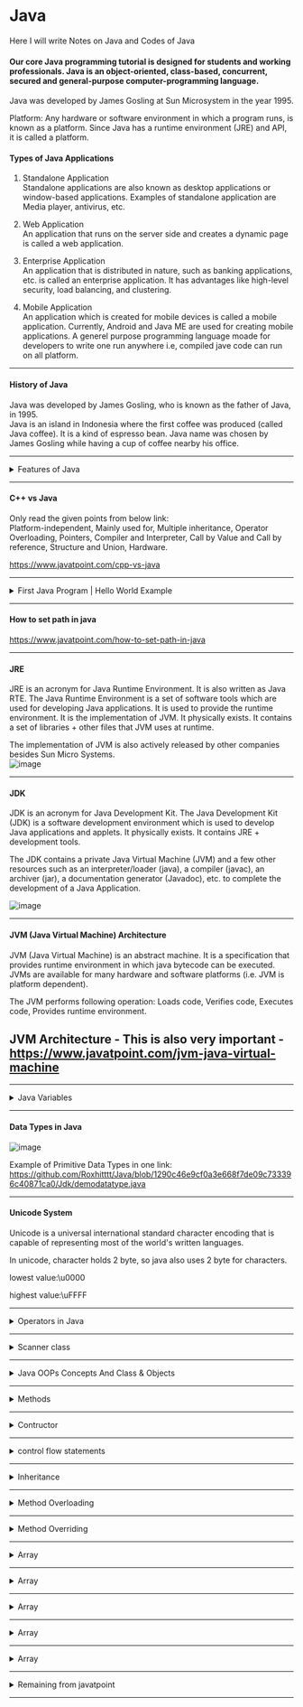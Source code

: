 # Java
Here I will write Notes on Java and Codes of Java

#### Our core Java programming tutorial is designed for students and working professionals. Java is an object-oriented, class-based, concurrent, secured and general-purpose computer-programming language.
Java was developed by James Gosling at Sun Microsystem in the year 1995.

Platform: Any hardware or software environment in which a program runs, is known as a platform. Since Java has a runtime environment (JRE) and API, it is called a platform.

#### Types of Java Applications

1) Standalone Application  
Standalone applications are also known as desktop applications or window-based applications. Examples of standalone application are Media player, antivirus, etc.

2) Web Application  
An application that runs on the server side and creates a dynamic page is called a web application.

3) Enterprise Application  
An application that is distributed in nature, such as banking applications, etc. is called an enterprise application. It has advantages like high-level security, load balancing, and clustering.

4) Mobile Application  
An application which is created for mobile devices is called a mobile application. Currently, Android and Java ME are used for creating mobile applications.
A generel purpose programming language moade for developers to write one run anywhere i.e, compiled jave code can run on all platform.
__________________________________________________________________________________

#### History of Java
 Java was developed by James Gosling, who is known as the father of Java, in 1995.  
 Java is an island in Indonesia where the first coffee was produced (called Java coffee). It is a kind of espresso bean. Java name was chosen by James Gosling while having a cup of coffee nearby his office.

__________________________________________________________________________________

<details><summary>Features of Java</summary>  
<p>
 #### Features of Java  
A list of the most important features of the Java language is given below.  
1.Simple - Java syntax is based on C++. Java has removed explicit pointers, operator overloading, etc.

2.Object-Oriented - Java is an object-oriented programming language. Everything in Java is an object. Object-oriented means we organize our software as a combination of different types of objects that incorporate both data and behavior.  
Object-oriented programming (OOPs) is a methodology that simplifies software development and maintenance by providing some rules.  
Basic concepts of OOPs are:  

1.Object - An entity that has state and behavior is known as an object e.g., chair, bike, marker, pen, table, car, etc. It can be physical or logical (tangible and intangible). An object has three characteristics:  
State: Represents the data (value) of an object.  
Behavior - Represents the behavior of an object such as diposits,withdraw, etc.  
Identity - It is used internally by the JVM to identify each object uniquely.  
For Example, Pen is an object. Its name is Reynolds; color is white, known as its state. It is used to write, so writing is its behavior.  
An object is an instance of a class. A class is a template or blueprint from which objects are created. So, an object is the instance(result) of a class.

2.Class - A class is a group of objects which have common properties. It is a template or blueprint from which objects are created. It is a logical entity. It can't be physical. A class in Java can contain: Fields, Methods, Constructors, Blocks, Nested class and interface.

3.Inheritance - Inheritance in Java is a mechanism in which one object acquires all the properties and behaviors of a parent object. It is an important part of OOPs (Object Oriented programming system).  
The idea behind inheritance in Java is that you can create new classes that are built upon existing classes. When you inherit from an existing class, you can reuse methods and fields of the parent class.  
The extends keyword indicates that you are making a new class that derives from an existing class. The meaning of "extends" is to increase the functionality.  
In the terminology of Java, a class which is inherited is called a parent or superclass, and the new class is called child or subclass.  
Example of Inheritance:-  
![image](https://user-images.githubusercontent.com/62470301/216395966-bba3935f-6a8d-4225-b5a0-5e20652cbddb.png)  
Types of inheritance in java  
![image](https://user-images.githubusercontent.com/62470301/216396288-38b08720-9e69-4bca-b1f8-5fc67e3c8c32.png)
![image](https://user-images.githubusercontent.com/62470301/216396460-e7496ba7-4324-4b4a-b521-acf5fffb095c.png)

4.Polymorphism - Polymorphism in Java is a concept by which we can perform a single action in different ways. Polymorphism is derived from 2 Greek words: poly and morphs. The word "poly" means many and "morphs" means forms. So polymorphism means many forms.  
There are two types of polymorphism in Java: compile-time polymorphism and runtime polymorphism. We can perform polymorphism in java by method overloading and method overriding.  
If you overload a static method in Java, it is the example of compile time polymorphism. Here, we will focus on runtime polymorphism in java.  
Runtime Polymorphism in Java  
Runtime polymorphism or Dynamic Method Dispatch is a process in which a call to an overridden method is resolved at runtime rather than compile-time.

5.Abstraction - Abstraction is a process of hiding the implementation details and showing only functionality to the user.  
Another way, it shows only essential things to the user and hides the internal details, for example, sending SMS where you type the text and send the message. You don't know the internal processing about the message delivery.  
Abstraction lets you focus on what the object does instead of how it does it.  
A class which is declared as abstract is known as an abstract class. It can have abstract and non-abstract methods. It needs to be extended and its method implemented. It cannot be instantiated.

6.Encapsulation - Encapsulation in Java is a process of wrapping code and data together into a single unit, for example, a capsule which is mixed of several medicines.
![image](https://user-images.githubusercontent.com/62470301/216398306-7d9772ad-5754-43d8-9634-a56375d95f57.png)  

We can create a fully encapsulated class in Java by making all the data members of the class private. Now we can use setter and getter methods to set and get the data in it.  
By providing only a setter or getter method, you can make the class read-only or write-only. In other words, you can skip the getter or setter methods.  
It provides you the control over the data.  
It is a way to achieve data hiding in Java because other class will not be able to access the data through the private data members.  

3.Portable - Java is portable because it facilitates you to carry the Java bytecode to any platform. It doesn't require any implementation.

4.Platform independent - Java is a write once, run anywhere language.  
There are two types of platforms software-based and hardware-based. Java provides a software-based platform.  
1.Runtime Environment  
2.API(Application Programming Interface)

5.Secured - Java is best known for its security. With Java, we can develop virus-free systems. Java is secured because:  
No explicit pointer  
Java Programs run inside a virtual machine sandbox  
Classloader  
Bytecode Verifier  
Security Manager

6.Robust  
7.Architecture neutral  
8.Interpreted  
9.High Performance  
10.Multithreaded  
11.Distributed  
12.Dynamic
 
</p>
</details>

__________________________________________________________________________________

#### C++ vs Java

Only read the given points from below link:  
Platform-independent, Mainly used for, Multiple inheritance, Operator Overloading, Pointers, Compiler and Interpreter, Call by Value and Call by reference, Structure and Union, Hardware.

https://www.javatpoint.com/cpp-vs-java

__________________________________________________________________________________

<details><summary>First Java Program | Hello World Example</summary>  
<p>
 #### First Java Program | Hello World Example

Set path of the jdk/bin directory.  
```
class Simple{  
    public static void main(String args[]){  
     System.out.println("Hello Java");  
    }  
}  
```

Save the above file as Simple.java.

To compile:  
javac Simple.java  
To execute:  
java Simple

Compilation Flow:
When we compile Java program using javac tool, the Java compiler converts the source code into byte code.

![image](https://user-images.githubusercontent.com/62470301/216401277-8efeb543-30b0-409a-81c0-334b46843fb3.png)

What happens at runtime?

![image](https://user-images.githubusercontent.com/62470301/216402472-3ce695d7-4721-4cae-9d76-b47965ff700c.png)

Classloader: It is the subsystem of JVM that is used to load class files.  
Bytecode Verifier: Checks the code fragments for illegal code that can violate access rights to objects.  
Interpreter: Read bytecode stream then execute the instructions.

- Q) Can you save a Java source file by another name than the class name?
-> Yes, if the class is not public. It is explained in the figure given below:

 ![image](https://github.com/Roxhitttt/Java/assets/62470301/dc8d2612-fe44-4bd8-8e05-ead7d8a7b6ce)

- Parameters used in First Java Program

class keyword is used to declare a class in Java.  
public keyword is an access modifier that represents visibility. It means it is visible to all.  
static is a keyword. If we declare any method as static, it is known as the static method. The core advantage of the static method is that there is no need to create an object to invoke the static method. The main() method is executed by the JVM, so it doesn't require creating an object to invoke the main() method. So, it saves memory.  
void is the return type of the method. It means it doesn't return any value.  
main represents the starting point of the program.  
String[] args or String args[] is used for command line argument.  
System.out.println() is used to print statement. Here, System is a class, out is an object of the PrintStream class, println() is a method of the PrintStream class.  

Example: First basic program of Java.
https://github.com/Roxhitttt/Java/blob/5c9b8d217fe2b61aa8e35400577cd862e1d3f3a4/Jdk/firstjava.java
 
</p>
</details>

__________________________________________________________________________________

#### How to set path in java

https://www.javatpoint.com/how-to-set-path-in-java

__________________________________________________________________________________

#### JRE

JRE is an acronym for Java Runtime Environment. It is also written as Java RTE. The Java Runtime Environment is a set of software tools which are used for developing Java applications. It is used to provide the runtime environment. It is the implementation of JVM. It physically exists. It contains a set of libraries + other files that JVM uses at runtime.

The implementation of JVM is also actively released by other companies besides Sun Micro Systems.  
![image](https://user-images.githubusercontent.com/62470301/216404844-c6be38de-bbe2-4e00-a434-a6fe5ee718c0.png)


__________________________________________________________________________________

#### JDK

JDK is an acronym for Java Development Kit. The Java Development Kit (JDK) is a software development environment which is used to develop Java applications and applets. It physically exists. It contains JRE + development tools.  

The JDK contains a private Java Virtual Machine (JVM) and a few other resources such as an interpreter/loader (java), a compiler (javac), an archiver (jar), a documentation generator (Javadoc), etc. to complete the development of a Java Application.

![image](https://user-images.githubusercontent.com/62470301/216405502-62a7428a-0e3a-4b85-ab54-073c99e5c7b5.png)

__________________________________________________________________________________

#### JVM (Java Virtual Machine) Architecture 

JVM (Java Virtual Machine) is an abstract machine. It is a specification that provides runtime environment in which java bytecode can be executed.  
JVMs are available for many hardware and software platforms (i.e. JVM is platform dependent).

The JVM performs following operation: Loads code, Verifies code, Executes code, Provides runtime environment.

## JVM Architecture - This is also very important - https://www.javatpoint.com/jvm-java-virtual-machine

__________________________________________________________________________________

<details><summary>Java Variables</summary>  
<p>
 #### Java Variables

![image](https://user-images.githubusercontent.com/62470301/216408305-068b8d8c-87b2-420e-b5dc-a7fc276bb7c9.png)

Types of Variables:

here are three types of variables in Java: 

1) Local Variable:  
A variable declared inside the body of the method is called local variable. You can use this variable only within that method and the other methods in the class aren't even aware that the variable exists. A local variable cannot be defined with "static" keyword.

2) Instance Variable:
A variable declared inside the class but outside the body of the method, is called an instance variable. It is not declared as static.

3) Static variable:
A variable that is declared as static is called a static variable. It cannot be local. You can create a single copy of the static variable and share it among all the instances of the class. Memory allocation for static variables happens only once when the class is loaded in the memory.

Example: 
[Jdk/Basic/Types_of_Variables.java](https://github.com/Roxhitttt/Java/blob/bfa6ac5a4c24f996dbdbc81a8e0077698442ed61/Jdk/Basic/Types_of_Variables.java)

</p>
</details>

__________________________________________________________________________________

#### Data Types in Java

![image](https://user-images.githubusercontent.com/62470301/216961775-934c23c2-2188-4c36-a6bc-c9343e762bda.png)

Example of Primitive Data Types in one link:
https://github.com/Roxhitttt/Java/blob/1290c46e9cf0a3e668f7de09c733396c40871ca0/Jdk/demodatatype.java

__________________________________________________________________________________

#### Unicode System

Unicode is a universal international standard character encoding that is capable of representing most of the world's written languages.

In unicode, character holds 2 byte, so java also uses 2 byte for characters.

lowest value:\u0000

highest value:\uFFFF
__________________________________________________________________________________

<details><summary>Operators in Java</summary>  
<p>
 #### Operators in Java 

There are many types of operators in Java which are given below:

1. Unary Operator - The Java unary operators require only one operand  
  incrementing/decrementing a value by one  
  negating an expression  
  inverting the value of a boolean
  
  postfix - expr++ expr--  
  prefix - ++expr --expr +expr -expr ~ !
  
  Example :  
  https://github.com/Roxhitttt/Java/blob/e7999a8b5af85a81df67c12b53b72e10e2cb5549/Jdk/unaryoperator.java
  
  
  
2. Arithmetic Operator -  Java arithmetic operators are used to perform addition, subtraction, multiplication, and division. They act as basic mathematical operations.

 Example :  
 https://github.com/Roxhitttt/Java/blob/e8cbbb77cf304ea6d30f59cb4cc275eae0308678/Jdk/Arithmatics_operators.java

3. Assignment Operator - Java assignment operator is one of the most common operators. It is used to assign the value on its right to the operand on its left.

Example : 
https://github.com/Roxhitttt/Java/blob/4c8adc74aaf9a2cfeea84c0d6ba245f1e7c7538f/Jdk/Operators/Assignmentoperator.java

4. Bitwise Operator && Logical Operator -
- The logical && operator doesn't check the second condition if the first condition is false. It checks the second condition only if the first one is true.
- The bitwise & operator always checks both conditions whether first condition is true or false.

- The logical || operator doesn't check the second condition if the first condition is true. It checks the second condition only if the first one is false.
- The bitwise | operator always checks both conditions whether first condition is true or false.

Example : 
https://github.com/Roxhitttt/Java/blob/4c8adc74aaf9a2cfeea84c0d6ba245f1e7c7538f/Jdk/Operators/bitwise.java

Example1 : 
https://github.com/Roxhitttt/Java/blob/4c8adc74aaf9a2cfeea84c0d6ba245f1e7c7538f/Jdk/Operators/logicaloperator.java

Example2 : 
https://github.com/Roxhitttt/Java/blob/4c8adc74aaf9a2cfeea84c0d6ba245f1e7c7538f/Jdk/Operators/bitwise_logical.java

Example3 : 
https://github.com/Roxhitttt/Java/blob/4c8adc74aaf9a2cfeea84c0d6ba245f1e7c7538f/Jdk/Operators/logicaloperatorproject.java
 
5. Relational Operator -

Example : 
https://github.com/Roxhitttt/Java/blob/4c8adc74aaf9a2cfeea84c0d6ba245f1e7c7538f/Jdk/Operators/Relational_operator.java

7. Ternary Operator  - Java Ternary operator is used as one line replacement for if-then-else statement and used a lot in Java programming. It is the only conditional operator which takes three operands.

Example : 
https://github.com/Roxhitttt/Java/blob/4c8adc74aaf9a2cfeea84c0d6ba245f1e7c7538f/Jdk/Operators/ternaryoperator.java

</p>
</details>

__________________________________________________________________________________

<details><summary>Scanner class</summary>  
<p>

 #### Scanner class 

Scanner class is used for taking input from user, To use the Scanner class, create an object of the class and use any of the available methods found in the Scanner class documentation. There are various method provide by scanner class given below: 

the nextLine() method, which is used to read Strings  
nextBoolean()	Reads a boolean value from the user  
nextByte()	Reads a byte value from the user  
nextDouble()	Reads a double value from the user  
nextFloat()	Reads a float value from the user  
nextInt()	Reads a int value from the user  
nextLine()	Reads a String value from the user  
nextLong()	Reads a long value from the user  
nextShort()	Reads a short value from the user

Example of Scanner Class to take inputs from the user: 
https://github.com/Roxhitttt/Java/blob/6a27e407fb9e7b1a2c839b95a8d529aae79a754a/Jdk/logical_operator.java

Example 1 - Task 1 :
https://github.com/Roxhitttt/Java/blob/d851030aecc2a7744a8f5eecfcad13909cdacd39/Jdk/task1.java
 
</p>
</details>

__________________________________________________________________________________

<details><summary>Java OOPs Concepts And Class & Objects </summary>  
<p>
- Object-Oriented Programming is a paradigm that provides many concepts, such as inheritance, data binding, polymorphism, etc. The popular object-oriented languages are Java, C#, PHP, Python, C++, etc.

- The main aim of object-oriented programming is to implement real-world entities, for example, object, classes, abstraction, inheritance, polymorphism, etc.

#### OOPs (Object-Oriented Programming System) : 
Object means a real-world entity such as a pen, chair, table, computer, watch, etc. Object-Oriented Programming is a methodology or paradigm to design a program using classes and objects. It simplifies software development and maintenance by providing some concepts:
![image](https://github.com/Roxhitttt/Java/assets/62470301/a9e291b7-34e1-48b2-bde1-75454b20a438)

- Object : For example, a chair, pen, table, keyboard, bike, etc. It can be physical or logical. An Object can be defined as an instance of a class. An object contains an address and takes up some space in memory. Objects can communicate without knowing the details of each other's data or code.

An object has three characteristics: 
![image](https://github.com/Roxhitttt/Java/assets/62470301/fe637253-4218-47d0-a2f6-10a6fcff4351)
For Example, Pen is an object. Its name is Reynolds; color is white, known as its state. It is used to write, so writing is its behavior.

An object is an instance of a class. A class is a template or blueprint from which objects are created. So, an object is the instance(result) of a class.

Object Definitions: An object is a real-world entity., An object is a runtime entity., The object is an entity which has state and behavior, The object is an instance of a class.

- Class : Collection of objects is called class. It is a logical entity. A class can also be defined as a blueprint from which you can create an individual object. Class doesn't consume any space.

A class is a group of objects which have common properties. It is a template or blueprint from which objects are created. It is a logical entity. It can't be physical. 

A class in Java can contain: Fields, Methods, Constructors, Blocks, Nested class and interface.


  
- Inheritance : When one object acquires all the properties and behaviors of a parent object, it is known as inheritance. It provides code reusability. It is used to achieve runtime polymorphism.
- Polymorphism : + If one task is performed in different ways, it is known as polymorphism. For example: to convince the customer differently, to draw something, for example, shape, triangle, rectangle, etc. In Java, we use method overloading and method overriding to achieve polymorphism.
- Abstraction : Hiding internal details and showing functionality is known as abstraction. For example phone call, we don't know the internal processing. In Java, we use abstract class and interface to achieve abstraction.
- Encapsulation : Binding (or wrapping) code and data together into a single unit are known as encapsulation. For example, a capsule, it is wrapped with different medicines. A java class is the example of encapsulation. Java bean is the fully encapsulated class because all the data members are private here.
![image](https://github.com/Roxhitttt/Java/assets/62470301/893c770d-f92b-4195-8c1b-22e9ac2d1bd0)

Apart from these concepts, there are some other terms which are used in Object-Oriented design: Try understanding this concepts whenever you want
Coupling, Cohesion, Association, Aggregation, Composition

Example : 
https://github.com/Roxhitttt/Java/blob/1a838a75eb62aa9f544f5dbc7d0bc157daaf0a45/Jdk/Class%20and%20Objects/object_class_ex.java

Example1 :
https://github.com/Roxhitttt/Java/blob/77b1da81e98b2c92db1c37a8c1a7d63e28c90063/Jdk/Class%20and%20Objects/classexample.java

Example2 :
https://github.com/Roxhitttt/Java/blob/77b1da81e98b2c92db1c37a8c1a7d63e28c90063/Jdk/Class%20and%20Objects/classexample2.java

</p>
</details>

__________________________________________________________________________________

<details><summary>Methods</summary>  
<p>

#### Methods
the method in Java is a collection of instructions that performs a specific task. It provides the reusability of code. We can also easily modify code using methods.

- What is a method in Java? : ->
A method is a block of code or collection of statements or a set of code grouped together to perform a certain task or operation. It is used to achieve the reusability of code. We write a method once and use it many times. We do not require to write code again and again.

- Method Declaration : The method declaration provides information about method attributes, such as visibility, return-type, name, and arguments.
![image](https://github.com/Roxhitttt/Java/assets/62470301/b60d5d2b-a819-47bd-9ee9-6cc819b95b63)

- Access Specifier: Access specifier or modifier is the access type of the method. It specifies the visibility of the method. Java provides four types of access specifier :

- Public: The method is accessible by all classes when we use public specifier in our application.
- Private: When we use a private access specifier, the method is accessible only in the classes in which it is defined.
- Protected: When we use protected access specifier, the method is accessible within the same package or subclasses in a different package.
- Default: When we do not use any access specifier in the method declaration, Java uses default access specifier by default. It is visible only from the same package only.

It is also possible that a method has the same name as another method name in the same class, it is known as method overloading.

There are 2 types of Methods : Methods are also called as Functions

- Predefined Method : The method that is already defined in the Java class libraries is known as predefined methods. It is also known as the standard library method or built-in method. We can directly use these methods just by calling them in the program at any point. Some pre-defined methods are length(), equals(), compareTo(), sqrt(), etc.

Example : 
https://github.com/Roxhitttt/Java/blob/a5e4222ec604150935ea30d89ce7593506450213/Jdk/Methods%20and%20Functions/predefined_method.java

In the above example, we have used three predefined methods main(), print(), and max(). We have used these methods directly without declaration because they are predefined. The max() method is a method of the Math class that returns the greater of two numbers.

- User-defined Method : The method written by the user or programmer is known as a user-defined method.

- Static Method : A method that has static keyword is known as static method. The main advantage of a static method is that we can call it without creating an object. It can access static data members and also change the value of it. It is used to create an instance method. It is invoked by using the class name.

Example : 
https://github.com/Roxhitttt/Java/blob/08c51446626ad005f84f9b02e1e856e1161df024/Jdk/Methods%20and%20Functions/static_method.java

- Instance Method : The method of the class is known as an instance method. It is a non-static method defined in the class. Before calling or invoking the instance method, it is necessary to create an object of its class. Let's see an example of an instance method.

Example : 
https://github.com/Roxhitttt/Java/blob/36ef7c60eba4acdbc40dc2ebcc023c9033dd425e/Jdk/Methods%20and%20Functions/instance_methods.java
 
1. Method without argument without return value: 
https://github.com/Roxhitttt/Java/blob/ac57dd26e574a6e153f9a5fb8a10db375577688e/Jdk/Functions/Function1.java

2. Method with argument but without return value:
https://github.com/Roxhitttt/Java/blob/ac57dd26e574a6e153f9a5fb8a10db375577688e/Jdk/Functions/Function2a.java
https://github.com/Roxhitttt/Java/blob/ac57dd26e574a6e153f9a5fb8a10db375577688e/Jdk/Functions/Function2b.java

3. Method with argument with return value:
https://github.com/Roxhitttt/Java/blob/ac57dd26e574a6e153f9a5fb8a10db375577688e/Jdk/Functions/Function4.java

4. Method without argument with return value:
 https://github.com/Roxhitttt/Java/blob/df69d28b5294958ce32308e31477d08cf204108b/Jdk/Functions/Function5.java

</p>
</details>

__________________________________________________________________________________

<details><summary>Contructor</summary>  
<p>
In Java, a constructor is a block of codes similar to the method. It is called when an instance of the class is created. At the time of calling constructor, memory for the object is allocated in the memory. It is a special type of method which is used to initialize the object. 

It calls a default constructor if there is no constructor available in the class. In such case, Java compiler provides a default constructor by default.

Note: It is called constructor because it constructs the values at the time of object creation. It is not necessary to write a constructor for a class. It is because java compiler creates a default constructor if your class doesn't have any.

- Rules to create constructor :
1. Constructor name must be the same as its class name
2. A Constructor must have no explicit return type
3. A Java constructor cannot be abstract, static, final, and synchronized

Note: We can use access modifiers while declaring a constructor. It controls the object creation. In other words, we can have private, protected, public or default constructor in Java.

- There are two types of constructors in Java:
1. no-arg constructor : A constructor is called "Default Constructor" when it doesn't have any parameter.

Example : 
https://github.com/Roxhitttt/Java/blob/873f0c5a4970988390d5a5cc557ebfcc28d35211/Jdk/Contructor/defaultcontractor.java

2. parameterized constructor : A constructor which has a specific number of parameters is called a parameterized constructor.

- Why use the parameterized constructor? : ->  The parameterized constructor is used to provide different values to distinct objects. However, you can provide the same values also.

- In Java, a constructor is just like a method but without return type. It can also be overloaded like Java methods.

Constructor overloading in Java is a technique of having more than one constructor with different parameter lists. They are arranged in a way that each constructor performs a different task. They are differentiated by the compiler by the number of parameters in the list and their types.

Example1 : 
https://github.com/Roxhitttt/Java/blob/873f0c5a4970988390d5a5cc557ebfcc28d35211/Jdk/Contructor/para_contructor.java

Example2 : 
https://github.com/Roxhitttt/Java/blob/873f0c5a4970988390d5a5cc557ebfcc28d35211/Jdk/Contructor/Student.java

3. Java Copy Constructor : There is no copy constructor in Java. However, we can copy the values from one object to another like copy constructor in C++.

There are many ways to copy the values of one object into another in Java. They are:
1. By constructor
2. By assigning the values of one object into another
3. By clone() method of Object class

Example1: By constructor and By assigning the values of one object into another
https://github.com/Roxhitttt/Java/blob/98c11587e641214cf8b6b2775da6a31635ba1801/Jdk/Contructor/copycontruct_bycontruct.java

Example2: Without constructor and By assigning the values of one object into another
https://github.com/Roxhitttt/Java/blob/98c11587e641214cf8b6b2775da6a31635ba1801/Jdk/Contructor/copycontruct_withoutcontruct.java

</p>
</details>

__________________________________________________________________________________

<details><summary>control flow statements</summary>  
<p>
 
#### Java provides three types of control flow statements.

## Decision Making statements
1. if statements
2. switch statement
## Loop statements
1. do while loop
2. while loop
3. for loop
4. for-each loop
## Jump statements
1. break statement
2. continue statement

#### If Statement :

If-else-if ladder: The if-else-if statement contains the if-statement followed by multiple else-if statements.

![image](https://github.com/Roxhitttt/Java/assets/62470301/8255d3ff-0942-4d59-8d2c-d765b0ae298e)

<details><summary>Code of If-else-if ladder</summary>  
<p>
 
if(condition 1) {    
statement 1; //executes when condition 1 is true   
}  
else if(condition 2) {  
statement 2; //executes when condition 2 is true   
}  
else {  
statement 2; //executes when all the conditions are false   
}  
 
</p>
</details>


If Example : 
https://github.com/Roxhitttt/Java/blob/06a28125106494ff3fe8a3d45f1ed20ec482a440/Jdk/Operators/demoif.java

Practicle no 1: Given num is even or odd  
https://github.com/Roxhitttt/Java/blob/f9211539fd873253cb279446086e0a65c7633078/Jdk/Operators/if1.java

Practiicle no 2: check wether given num is positive no or negative no.  
https://github.com/Roxhitttt/Java/blob/f9211539fd873253cb279446086e0a65c7633078/Jdk/Operators/if2.java

Practicle no 3: Check given character is consonent or vowel.  
https://github.com/Roxhitttt/Java/blob/f9211539fd873253cb279446086e0a65c7633078/Jdk/Operators/if3.java

Nested If Else : 

Practicle no 4: Nested If else : Find greater between 3 numbers using nested if else.  
https://github.com/Roxhitttt/Java/blob/61e54ae8316180062b57e092f9c00cb4f43d1503/Jdk/Operators/ifnestedifelse.java
 
Practice no 5: Company having criteria for selection given below:  
criteria 1: Applicant must have BE completed or Diploma with 7 year Experiance.  
criteria 2: If BE is completed must have 60% or BE without 60% must have 3 years experiance.  
criteria 3: if Diploman with 7 year experiance must have work in quality department.

#### Switch Case :

Example 1: Menu Driven program using Do while loop and Switch case methods  
https://github.com/Roxhitttt/Java/blob/fa06e5cb5fc63900c245ca8f898f66a7f0763ba1/Jdk/Control%20Statements%2C%20if%2Cfor%2Cwhile%20and%20all/menudreven.java

Example 2: 
https://github.com/Roxhitttt/Java/blob/fa06e5cb5fc63900c245ca8f898f66a7f0763ba1/Jdk/Control%20Statements%2C%20if%2Cfor%2Cwhile%20and%20all/menudreven2.java

![image](https://github.com/Roxhitttt/Java/assets/62470301/c2912ce2-0a5b-4d73-abc9-7c1b3a1edf06)

#### For loop :
It enables us to initialize the loop variable, check the condition, and increment/decrement in a single line of code. 

![image](https://github.com/Roxhitttt/Java/assets/62470301/9ad8fc6f-9b92-49ff-a4aa-1f86c9ad7e9e)

Example1 : 
https://github.com/Roxhitttt/Java/blob/fa06e5cb5fc63900c245ca8f898f66a7f0763ba1/Jdk/Control%20Statements%2C%20if%2Cfor%2Cwhile%20and%20all/Forloop.java

Example2 : 
https://github.com/Roxhitttt/Java/blob/fa06e5cb5fc63900c245ca8f898f66a7f0763ba1/Jdk/Control%20Statements%2C%20if%2Cfor%2Cwhile%20and%20all/Forloop2.java

Example3 : 
https://github.com/Roxhitttt/Java/blob/fa06e5cb5fc63900c245ca8f898f66a7f0763ba1/Jdk/Control%20Statements%2C%20if%2Cfor%2Cwhile%20and%20all/nestedfor.java

#### While Loop : 
The while loop is also used to iterate over the number of statements multiple times.  If the condition is true, then the loop body will be executed; otherwise, the statements after the loop will be executed.

![image](https://github.com/Roxhitttt/Java/assets/62470301/0262b1c1-57fe-46a0-a703-e3d504d43a0c)

Example1:
https://github.com/Roxhitttt/Java/blob/fa06e5cb5fc63900c245ca8f898f66a7f0763ba1/Jdk/Control%20Statements%2C%20if%2Cfor%2Cwhile%20and%20all/whileloop.java

Example2:
https://github.com/Roxhitttt/Java/blob/fa06e5cb5fc63900c245ca8f898f66a7f0763ba1/Jdk/Control%20Statements%2C%20if%2Cfor%2Cwhile%20and%20all/while2.java

Example3:
https://github.com/Roxhitttt/Java/blob/fa06e5cb5fc63900c245ca8f898f66a7f0763ba1/Jdk/Control%20Statements%2C%20if%2Cfor%2Cwhile%20and%20all/while3.java

#### Do While loop : 
The do-while loop checks the condition at the end of the loop after executing the loop statements. When the number of iteration is not known and we have to execute the loop at least once, we can use do-while loop.

![image](https://github.com/Roxhitttt/Java/assets/62470301/df814023-d908-4ee6-9434-b4ed4e659b30)

Example : 
https://github.com/Roxhitttt/Java/blob/fa06e5cb5fc63900c245ca8f898f66a7f0763ba1/Jdk/Control%20Statements%2C%20if%2Cfor%2Cwhile%20and%20all/dowhile.java

Example 2: Menu Driven program using Do while loop and Switch case  
https://github.com/Roxhitttt/Java/blob/9598a64dd92d508e147b608cbc3dd6a4d4c19f23/Jdk/Operators/menudreven.java
 
</p>
</details>

__________________________________________________________________________________

<details><summary>Inheritance </summary>  
<p>
Inheritance in Java is a mechanism in which one object acquires all the properties and behaviors of a parent object. It is an important part of OOPs (Object Oriented programming system).

The idea behind inheritance in Java is that you can create new classes that are built upon existing classes. When you inherit from an existing class, you can reuse methods and fields of the parent class. Moreover, you can add new methods and fields in your current class also.

Inheritance represents the IS-A relationship which is also known as a parent-child relationship.

The extends keyword indicates that you are making a new class that derives from an existing class. The meaning of "extends" is to increase the functionality.

In the terminology of Java, a class which is inherited is called a parent or superclass, and the new class is called child or subclass.

Java Inheritance Example
![image](https://github.com/Roxhitttt/Java/assets/62470301/94862363-df45-4ff2-93b4-db6319b2c1f3)

As displayed in the above figure, Programmer is the subclass and Employee is the superclass. The relationship between the two classes is Programmer IS-A Employee. It means that Programmer is a type of Employee.

Example : 
https://github.com/Roxhitttt/Java/blob/c0150bb9d1e235382bba41062f1b3775d6d177ab/Jdk/inheritance/demoinheritance.java

Example2 : 
https://github.com/Roxhitttt/Java/blob/61c174c729502e3ee598b54f25af46c43aff70b5/Jdk/inheritance/anodemoinheritance.java

### Types of inheritance in java : 
On the basis of class, there can be three types of inheritance in java: single, multilevel and hierarchical.

In java programming, multiple and hybrid inheritance is supported through interface only. We will learn about interfaces later.

![image](https://github.com/Roxhitttt/Java/assets/62470301/58b06ca6-835a-4e52-a158-4528f560e857)

Note: Multiple inheritance is not supported in Java through class.

When one class inherits multiple classes, it is known as multiple inheritance. For Example:

![image](https://github.com/Roxhitttt/Java/assets/62470301/e95efc6f-49b0-4f32-80ed-5aceed6e8f1d)

##### Multilevel inheritance and Super() :

### Super() : 
The super keyword refers to superclass (parent) objects. It is used to call superclass methods, and to access the superclass constructor. The most common use of the super keyword is to eliminate the confusion between superclasses and subclasses that have methods with the same name.

Example 1 : 
https://github.com/Roxhitttt/Java/blob/c0150bb9d1e235382bba41062f1b3775d6d177ab/Jdk/inheritance/super_and_multilevel_inher/inhe_contr_super_ex.java

Example 2 :
https://github.com/Roxhitttt/Java/blob/c0150bb9d1e235382bba41062f1b3775d6d177ab/Jdk/inheritance/super_and_multilevel_inher/multi_level.java

Hierarchical Inheritance Example : When two or more classes inherits a single class, it is known as hierarchical inheritance. In the example given below, Dog and Cat classes inherits the Animal class, so there is hierarchical inheritance.

Example : 
https://github.com/Roxhitttt/Java/blob/8aa96ae2a76bdcf9c07e04b344b4c193f324e211/Jdk/inheritance/hirarchical.java

</p>
</details>

__________________________________________________________________________________

<details><summary> Method Overloading </summary>  
<p>
 
### Method Overloading in Java : 
If a class has multiple methods having same name but different in parameters, it is known as Method Overloading.

Suppose you have to perform addition of the given numbers but there can be any number of arguments, if you write the method such as a(int,int) for two parameters, and b(int,int,int) for three parameters then it may be difficult for you as well as other programmers to understand the behavior of the method because its name differs.

So, we perform method overloading to figure out the program quickly.

There are two ways to overload the method in java
1. By changing number of arguments
2. By changing the data type

Example1: Method Overloading: changing no. of arguments -  we have created two methods, first add() method performs addition of two numbers and second add method performs addition of three numbers. we are creating static methods so that we don't need to create instance for calling methods.
https://github.com/Roxhitttt/Java/blob/61a7e3be1792408c06fa34b11365832d4c4a4d7e/Jdk/Method%20Overloading/demo1.java

Example2: Method Overloading: changing data type of arguments - we have created two methods that differs in data type. The first add method receives two integer arguments and second add method receives two double arguments.
https://github.com/Roxhitttt/Java/blob/61a7e3be1792408c06fa34b11365832d4c4a4d7e/Jdk/Method%20Overloading/demo2.java

Example3:
https://github.com/Roxhitttt/Java/blob/1ddd397f90162d85e459f315d211d6e690f2c572/Jdk/Method%20Overloading/demooverload.java

Example4: Area of Square of Rectangle 
https://github.com/Roxhitttt/Java/blob/1ddd397f90162d85e459f315d211d6e690f2c572/Jdk/Method%20Overloading/rectangle.java

Example5: Contructor Overloading
https://github.com/Roxhitttt/Java/blob/1ddd397f90162d85e459f315d211d6e690f2c572/Jdk/Method%20Overloading/contructor_overloading.java

Example6: Time Example 
https://github.com/Roxhitttt/Java/blob/dd804088e992fa7271a6416c9f89a14f1276e64c/Jdk/Method%20Overloading/time.java

### Method Overloading and Type Promotion
One type is promoted to another implicitly if no matching datatype is found. Let's understand the concept by the figure given below:
![image](https://github.com/Roxhitttt/Java/assets/62470301/11b5fc7f-ffb5-4378-b7e8-f8b0fbb42f47)

As displayed in the above diagram, byte can be promoted to short, int, long, float or double. The short datatype can be promoted to int, long, float or double. The char datatype can be promoted to int,long,float or double and so on.

Example1: Example of Method Overloading with Type Promotion if matching found
If there are matching type arguments in the method, type promotion is not performed.

<details><summary> Example 1 </summary>  
<p>
 
class OverloadingCalculation2{  
  void sum(int a,int b){System.out.println("int arg method invoked");}  
  void sum(long a,long b){System.out.println("long arg method invoked");}  
  
  public static void main(String args[]){  
  OverloadingCalculation2 obj=new OverloadingCalculation2();  
  obj.sum(20,20);//now int arg sum() method gets invoked  
  }  
}  
</p>
</details>

</p>
</details>

__________________________________________________________________________________

<details><summary> Method Overriding </summary>  
<p>

Overriding : When two different method having same name, one from parent class and other from child class with arguments are called as overriding method.


Example1 : 
https://github.com/Roxhitttt/Java/blob/dd804088e992fa7271a6416c9f89a14f1276e64c/Jdk/Method%20Overloading/demooverriding.java

Example2 : 
https://github.com/Roxhitttt/Java/blob/dd804088e992fa7271a6416c9f89a14f1276e64c/Jdk/Method%20Overloading/area_square_rec.java

### Super Keyword in Java : 
By default when we call override methods, method from child class get exexute, to execute method of parent class, super keyword is used.
The super keyword in Java is a reference variable which is used to refer immediate parent class object. 

Whenever you create the instance of subclass, an instance of parent class is created implicitly which is referred by super reference variable.

Usage of Java super Keyword: 
1. super can be used to refer immediate parent class instance variable.
2. super can be used to invoke immediate parent class method.
3. super() can be used to invoke immediate parent class constructor.

<details><summary> Example of Super </summary>  
<p>

1) super is used to refer immediate parent class instance variable:

We can use super keyword to access the data member or field of parent class. It is used if parent class and child class have same fields.

class Animal{  
String color="white";  
}  
class Dog extends Animal{  
String color="black";  
void printColor(){  
System.out.println(color);//prints color of Dog class  
System.out.println(super.color);//prints color of Animal class  
}  
}  
class TestSuper1{  
public static void main(String args[]){  
Dog d=new Dog();  
d.printColor();  
}}  

In the above example, Animal and Dog both classes have a common property color. If we print color property, it will print the color of current class by default. To access the parent property, we need to use super keyword.

2) super can be used to invoke parent class method :

The super keyword can also be used to invoke parent class method. It should be used if subclass contains the same method as parent class. In other words, it is used if method is overridden.

class Animal{  
void eat(){System.out.println("eating...");}  
}  
class Dog extends Animal{  
void eat(){System.out.println("eating bread...");}  
void bark(){System.out.println("barking...");}  
void work(){  
super.eat();  
bark();  
}  
}  
class TestSuper2{  
public static void main(String args[]){  
Dog d=new Dog();  
d.work();  
}}  

In the above example Animal and Dog both classes have eat() method if we call eat() method from Dog class, it will call the eat() method of Dog class by default because priority is given to local.

To call the parent class method, we need to use super keyword.

3) super is used to invoke parent class constructor.

The super keyword can also be used to invoke the parent class constructor. Let's see a simple example:

class Animal{  
Animal(){System.out.println("animal is created");}  
}  
class Dog extends Animal{  
Dog(){  
super();  
System.out.println("dog is created");  
}  
}  
class TestSuper3{  
public static void main(String args[]){  
Dog d=new Dog();  
}}  

Note: super() is added in each class constructor automatically by compiler if there is no super() or this().

</p>
</details>

</p>
</details>

__________________________________________________________________________________

<details><summary>Array</summary>  
<p>

</p>
</details>

__________________________________________________________________________________

<details><summary>Array</summary>  
<p>

</p>
</details>

__________________________________________________________________________________

<details><summary>Array</summary>  
<p>

</p>
</details>

__________________________________________________________________________________

<details><summary>Array</summary>  
<p>

</p>
</details>

__________________________________________________________________________________

<details><summary>Array</summary>  
<p>

#### Array 

Array are used to store multiple values in a single variable instead of declaring seperate variable for each value. 

Syntax of declaration of array:
```
datatype [] arrayname=new datatype[size]; 
float[] b=new float[10];

&

datatype [] arrayname={values, values, values};
int[] a={10,20,30,40};

```
Example 1: printing 4 array elements and 5 array elements from user and from computer using array and for loop:  
https://github.com/Roxhitttt/Java/blob/9598a64dd92d508e147b608cbc3dd6a4d4c19f23/Jdk/Operators/arraydemo.java

Example 2: Searching array elements:
 https://github.com/Roxhitttt/Java/blob/700f7f084eba10695d0315222720a670c1cf8b3f/Jdk/Operators/arraydemo2.java

</p>
</details>

__________________________________________________________________________________

<details><summary>Remaining from javatpoint</summary>  
<p>
 
1. Static Keyword
2. This keyword
3. Java Programs -
[https://www.javatpoint.com/java-programs](https://www.javatpoint.com/java-programs)

</p>
</details>

__________________________________________________________________________________
